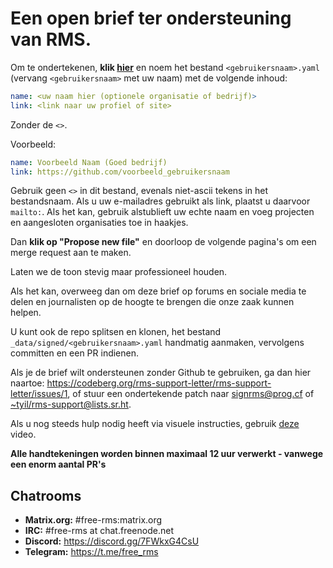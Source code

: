 # Een open brief ter ondersteuning van RMS.

Om te ondertekenen, **klik [hier](https://github.com/rms-support-letter/rms-support-letter.github.io/new/master/_data/signed)** en noem het bestand `<gebruikersnaam>.yaml` (vervang `<gebruikersnaam>` met uw naam) met de volgende inhoud:

```yaml
name: <uw naam hier (optionele organisatie of bedrijf)>
link: <link naar uw profiel of site>
```

Zonder de `<>`.

Voorbeeld:
```yaml
name: Voorbeeld Naam (Goed bedrijf)
link: https://github.com/voorbeeld_gebruikersnaam
```

Gebruik geen `<>` in dit bestand, evenals niet-ascii tekens in het bestandsnaam.
Als u uw e-mailadres gebruikt als link, plaatst u daarvoor `mailto:`.
Als het kan, gebruik alstublieft uw echte naam en voeg projecten en aangesloten organisaties toe in haakjes.

Dan **klik op "Propose new file"** en doorloop de volgende pagina's om een merge request aan te maken.

Laten we de toon stevig maar professioneel houden.

Als het kan, overweeg dan om deze brief op forums en sociale media te delen en journalisten op de hoogte te brengen die onze zaak kunnen helpen.

U kunt ook de repo splitsen en klonen, het bestand `_data/signed/<gebruikersnaam>.yaml` handmatig aanmaken, vervolgens committen en een PR indienen.

Als je de brief wilt ondersteunen zonder Github te gebruiken, ga dan hier naartoe: https://codeberg.org/rms-support-letter/rms-support-letter/issues/1, 
of stuur een ondertekende patch naar [signrms@prog.cf](mailto:signrms@prog.cf) of [~tyil/rms-support@lists.sr.ht](mailto:~tyil/rms-support@lists.sr.ht).

Als u nog steeds hulp nodig heeft via visuele instructies, gebruik [deze](https://invidious.snopyta.org/watch?v=1lz5S5oS8CU) video.

**Alle handtekeningen worden binnen maximaal 12 uur verwerkt - vanwege een enorm aantal PR's**

## Chatrooms

- **Matrix.org:** #free-rms:matrix.org
- **IRC:** #free-rms at chat.freenode.net
- **Discord:** https://discord.gg/7FWkxG4CsU
- **Telegram:** https://t.me/free_rms
